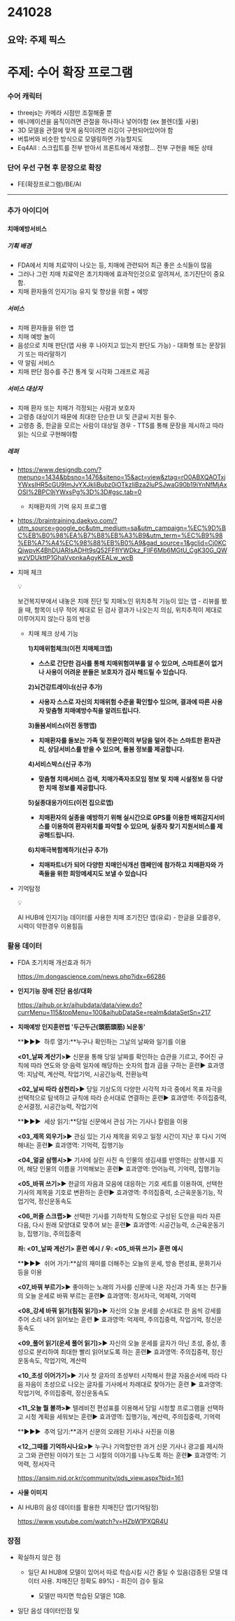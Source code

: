 # 241028
## 요약: 주제 픽스


# 주제: 수어 확장 프로그램

### 수어 캐릭터
- threejs는 카메라 시점만 조절해줄 뿐
- 애니메이션을 움직이려면 관절을 하나하나 넣어야함 (ex 블렌더툴 사용)
- 3D 모델을 관절에 맞게 움직이려면 리깅이 구현되어있어야 함
- 버튜버와 비슷한 방식으로 모델링하면 가능할지도
- Eq4All : 스크립트를 전부 받아서 프론트에서 재생함… 전부 구현을 해둔 상태

### 단어 우선 구현 후 문장으로 확장
- FE(확장프로그램)/BE/AI

---
### 추가 아이디어

#### 치매예방서비스

##### 기획 배경

- FDA에서 치매 치료약이 나오는 등, 치매에 관련되어 최근 좋은 소식들이 많음
- 그러나 그런 치매 치료약은 초기치매에 효과적인것으로 알려져서, 조기진단이 중요함.
- 치매 환자들의 인지기능 유지 및 향상을 위함 + 예방

##### 서비스

- 치매 환자들을 위한 앱
- 치매 예방 놀이
- 음성으로 치매 판단(앱 사용 후 나아지고 있는지 판단도 가능) - 대화형 또는 문장읽기 또는 따라말하기
- 약 알림 서비스
- 치매 판단 점수를 주간 통계 및 시각화 그래프로 제공

##### 서비스 대상자

- 치매 환자 또는 치매가 걱정되는 사람과 보호자
- 고령층 대상이기 때문에 최대한 단순한 UI 및 큰글씨 지원 필수.
- 고령층 중, 한글을 모르는 사람이 대상일 경우 - TTS를 통해 문장을 제시하고 따라읽는 식으로 구현해야함

##### 레퍼

- https://www.designdb.com/?menuno=1434&bbsno=1476&siteno=15&act=view&ztag=rO0ABXQAOTxjYWxsIHR5cGU9ImJvYXJkIiBubz0iOTkzIiBza2luPSJwaG90b19iYnNfMjAxOSI%2BPC9jYWxsPg%3D%3D#gsc.tab=0
    - 치매환자의 기억 유지 프로그램
        
- https://braintraining.daekyo.com/?utm_source=google_pc&utm_medium=sa&utm_campaign=%EC%9D%BC%EB%B0%98%EA%B7%B8%EB%A3%B9&utm_term=%EC%B9%98%EB%A7%A4%EC%98%88%EB%B0%A9&gad_source=1&gclid=Cj0KCQjwpvK4BhDUARIsADHt9sQ52FFfIYWDkz_FllF6Mb6MGtU_CgK30G_QWwzVDUkttP1GhaVvpnkaAgyKEALw_wcB
- 치매 체크
    
    <aside>
    💡
    
    보건복지부에서 내놓은 치매 진단 및 치매노인 위치추적 기능이 있는 앱 - 리뷰를 봤을 때, 항목이 너무 적어 제대로 된 검사 결과가 나오는지 의심, 위치추적이 제대로 이루어지지 않는다 등의 반응
    
    </aside>
    
    - 치매 체크 상세 기능
        
        **1)치매위험체크(이전 치매체크앱)**
        
        - **스스로 간단한 검사를 통해 치매위험여부를 알 수 있으며, 스마트폰이 없거나 사용이 어려운 분들은 보호자가 검사 해드릴 수 있습니다.**
        
        **2)뇌건강트레이너(신규 추가)**
        
        - **사용자 스스로 자신의 치매위험 수준을 확인할수 있으며, 결과에 따른 사용자 맞춤형 치매예방수칙을 알려드립니다.**
        
        **3)돌봄서비스(이전 동행앱)**
        
        - **치매환자를 돌보는 가족 및 전문인력의 부담을 덜어 주는 스마트한 환자관리, 상담서비스를 받을 수 있으며, 돌봄 정보를 제공합니다.**
        
        **4)서비스박스(신규 추가)**
        
        - **맞춤형 치매서비스 검색, 치매가족자조모임 정보 및 치매 시설정보 등 다양한 치매 정보를 제공합니다.**
        
        **5)실종대응가이드(이전 집으로앱)**
        
        - **치매환자의 실종을 예방하기 위해 실시간으로 GPS를 이용한 배회감지서비스를 이용하여 환자위치를 파악할 수 있으며, 실종자 찾기 지원서비스를 제공해드립니다.**
        
        **6)치매극복함께하기(신규 추가)**
        
        - **치매파트너가 되어 다양한 치매인식개선 캠페인에 참가하고 치매환자와 가족들을 위한 희망메세지도 보낼 수 있습니다**
    

    
- 기억탐정
    
    <aside>
    💡
    
    AI HUB에 인지기능 데이터를 사용한 치매 조기진단 앱(유료) - 한글을 모를경우, 시력이 약한경우 이용힘듬
    
    </aside>
    
    
### 활용 데이터

- FDA 초기치매 개선효과 허가
    
    https://m.dongascience.com/news.php?idx=66286
    
- **인지기능 장애 진단 음성/대화**
    
    https://aihub.or.kr/aihubdata/data/view.do?currMenu=115&topMenu=100&aihubDataSe=realm&dataSetSn=217

    
- **치매예방 인지훈련법 '두근두근(頭筋頭筋) 뇌운동'**
    
    **▶▶▶  하루 열기:**누구나 확인하는 그날의 날짜와 일기를 이용
    
    **<01_날짜 계산기>**▶ 신문을 통해 당일 날짜를 확인하는 습관을 기르고, 주어진 규칙에 따라 연도와 양·음력 일자에 해당하는 숫자의 합과 곱을 구하는 훈련▶ 효과영역: 지남력, 계산력, 작업기억, 시공간능력, 전환능력
    
    **<02_날씨 따라 삼천리>**▶ 당일 기상도의 다양한 시각적 자극 중에서 목표 자극을 선택적으로 탐색하고 규칙에 따라 순서대로 연결하는 훈련▶ 효과영역: 주의집중력, 순서결정, 시공간능력, 작업기억
    
    **▶▶▶  세상 읽기:**당일 신문에서 관심 가는 기사나 칼럼을 이용
    
    **<03_제목 외우기>**▶ 관심 있는 기사 제목을 외우고 일정 시간이 지난 후 다시 기억해내는 훈련▶ 효과영역: 기억력, 집행기능
    
    **<04_얼굴 삼행시>**▶ 기사에 실린 사진 속 인물의 생김새를 반영하는 삼행시를 지어, 해당 인물의 이름을 기억해보는 훈련▶ 효과영역: 언어능력, 기억력, 집행기능
    
    **<05_바꿔 쓰기>**▶ 한글의 자음과 모음에 대응하는 기호 세트를 이용하여, 선택한 기사의 제목을 기호로 변환하는 훈련▶ 효과영역: 주의집중력, 소근육운동기능, 작업기억, 정신운동속도
    
    **<06_퍼즐 스크랩>**▶ 선택한 기사를 기하학적 도형으로 구성된 도안을 따라 자른 다음, 다시 원래 모양대로 맞추어 보는 훈련▶ 효과영역: 시공간능력, 소근육운동기능, 집행기능, 주의집중력
    
    **좌: <01_날짜 계산기> 훈련 예시 / 우: <05_바꿔 쓰기> 훈련 예시**
    
    **▶▶▶  쉬어 가기:**삶의 재미를 더해주는 오늘의 운세, 방송 편성표, 문화기사 등을 이용
    
    **<07_바꿔 부르기>**▶ 좋아하는 노래의 가사를 신문에 나온 자신과 가족 또는 친구들의 오늘 운세로 바꿔 부르는 훈련▶ 효과영역: 정서자극, 억제력, 기억력
    
    **<08_강세 바꿔 읽기(힘줘 읽기)>**▶ 자신의 오늘 운세를 순서대로 한 음씩 강세를 주어 소리 내어 읽어보는 훈련 ▶ 효과영역: 억제력, 주의집중력, 작업기억, 정신운동속도
    
    **<09_풀어 읽기(운세 풀어 읽기)>**▶ 자신의 오늘 운세를 글자가 아닌 초성, 중성, 종성으로 분리하여 최대한 빨리 읽어보도록 하는 훈련▶ 효과영역: 주의집중력, 정신운동속도, 작업기억, 계산력
    
    **<10_초성 이어가기>**▶ 기사 첫 글자의 초성부터 시작해서 한글 자음순서에 따라 다음 자음이 초성으로 나오는 글자를 기사에서 차례대로 찾아가는 훈련 ▶ 효과영역: 작업기억, 주의집중력, 정신운동속도
    
    **<11_오늘 뭘 볼까>**▶ 텔레비전 편성표를 이용해서 당일 시청할 프로그램을 선택하고 시청 계획을 세워보는 훈련▶ 효과영역: 집행기능, 계산력, 주의집중력, 기억력
    
    **▶▶▶  추억 담기:**과거 신문의 오래된 기사나 사진을 이용
    
    **<12_그때를 기억하시나요>**▶ 누구나 기억할만한 과거 신문 기사나 광고를 제시하고 그와 관련된 이야기 또는 그 시절의 이야기를 나누도록 하는 훈련▶ 효과영역: 기억력, 정서자극
    
    https://ansim.nid.or.kr/community/pds_view.aspx?bid=161
    
- **사물 이미지**
- AI HUB의 음성 데이터를 활용한 치매진단 앱(기억탐정)
    
    https://www.youtube.com/watch?v=HZbW1PXQR4U
    

### 장점

- 확실하지 않은 점
    - 일단 AI HUB에 모델이 있어서 따로 학습시킬 시간 줄일 수 있음(검증된 모델 데이터 사용. 치매진단 정확도 89%) - 희진이 검수 필요
        
        - 모델만 따지면 학습된 모델은 1GB.
            
- 일단 음성 데이터인점 및